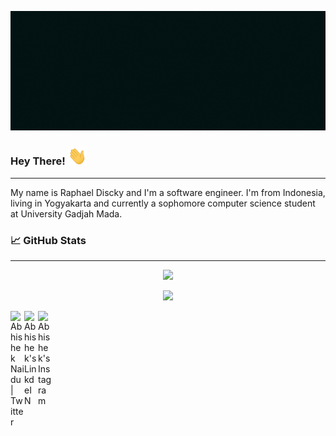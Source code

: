 
![cover](https://github.com/raphaeldiscky/raphaeldiscky/blob/master/cover.gif)

### Hey There! <img src="https://github.com/raphaeldiscky/raphaeldiscky/blob/master/wave.gif" width="30px">
<hr>
My name is Raphael Discky and I'm a software engineer. I'm from Indonesia, living in Yogyakarta and currently a sophomore computer science student at University Gadjah Mada.

### 📈 GitHub Stats 
<hr>

<p align="center">
  <img src="https://github-readme-stats.vercel.app/api?username=raphaeldiscky&show_icons=true&theme=react&title_color=30FFFF&icon_color=30FFFF&bg_color=041414" style="text-align:center" />
</p>
<p align="center">
  <img src="https://github-readme-stats.vercel.app/api/top-langs/?username=raphaeldiscky&layout=compact" style="text-align:center" />
</p>



<a href="https://twitter.com/huckfitlerr">
  <img align="left" alt="Abhishek Naidu | Twitter" width="22px" src="https://cdn.jsdelivr.net/npm/simple-icons@v3/icons/twitter.svg" />
</a>
<a href="https://www.linkedin.com/in/raphaeldiscky/">
  <img align="left" alt="Abhishek's LinkdeIN" width="22px" src="https://cdn.jsdelivr.net/npm/simple-icons@v3/icons/linkedin.svg" />
</a>
<a href="https://www.instagram.com/abhisheknaiidu/">
  <img align="left" alt="Abhishek's Instagram" width="22px" src="https://cdn.jsdelivr.net/npm/simple-icons@v3/icons/instagram.svg" />
</a>


